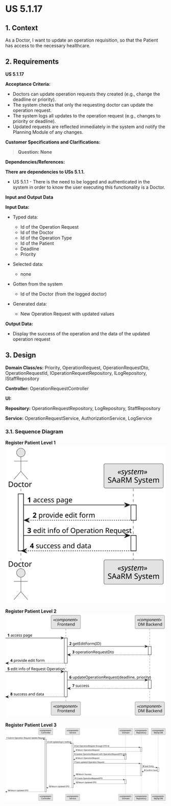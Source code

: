 # US 5.1.17

## 1. Context

As a Doctor, I want to update an operation requisition, so that the Patient has access to the necessary healthcare.

## 2. Requirements

**US 5.1.17**

**Acceptance Criteria:**

- Doctors can update operation requests they created (e.g., change the deadline or priority).
- The system checks that only the requesting doctor can update the operation request.
- The system logs all updates to the operation request (e.g., changes to priority or deadline).
- Updated requests are reflected immediately in the system and notify the Planning Module of
  any changes.

**Customer Specifications and Clarifications:**

> **Question: None**


**Dependencies/References:**

**There are dependencies to USs 5.1.1.**

* US 5.1.1 - There is the need to be logged and authenticated in the system in order to know the user executing this
  functionality is a Doctor.

**Input and Output Data**

**Input Data:**

* Typed data:
    * Id of the Operation Request
    * Id of the Doctor
    * Id of the Operation Type
    * Id of the Patient
    * Deadline
    * Priority

* Selected data:
    * none

* Gotten from the system
    * Id of the Doctor (from the logged doctor)

* Generated data:
    * New Operation Request with updated values

**Output Data:**

* Display the success of the operation and the data of the updated operation request

## 3. Design

**Domain Class/es:** Priority, OperationRequest, OperationRequestDto, OperationRequestId,
IOperationRequestRepository, ILogRepository, IStaffRepository

**Controller:** OperationRequestController

**UI:**

**Repository:**    OperationRequestRepository, LogRepository, StaffRepository

**Service:** OperationRequestService, AuthorizationService, LogService

### 3.1. Sequence Diagram

**Register Patient Level 1**
![Register Operation Request](sequence-diagram-1.svg "Register Operation Request")

**Register Patient Level 2**
![Register Operation Request](sequence-diagram-2.svg "Register Operation Request")

**Register Patient Level 3**
![Register Operation Request](sequence-diagram-3.svg "Register Operation Request")
